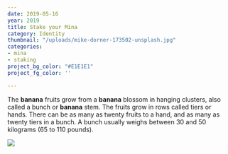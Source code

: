 ```yaml
---
date: 2019-05-16
year: 2019
title: Stake your Mina
category: Identity
thumbnail: "/uploads/mike-dorner-173502-unsplash.jpg"
categories:
- mina
- staking
project_bg_color: "#E1E1E1"
project_fg_color: ''

---
```

The **banana** fruits grow from a **banana** blossom in hanging clusters, also called a bunch or **banana** stem. The fruits grow in rows called tiers or hands. There can be as many as twenty fruits to a hand, and as many as twenty tiers in a bunch. A bunch usually weighs between 30 and 50 kilograms (65 to 110 pounds).

![](/uploads/mike-dorner-173502-unsplash.jpg)
